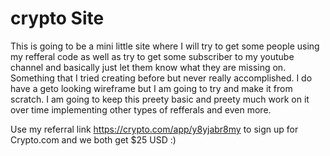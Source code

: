 # crypto Site

This is going to be a mini little site where I will try to get some people using my refferal code as well as try to get some subscriber to my youtube channel and basically just let them know what they are missing on. Something that I tried creating before but never really accomplished. I do have a geto looking wireframe but I am going to try and make it from scratch. I am going to keep this preety basic and preety much work on it over time implementing other types of refferals and even more.


Use my referral link https://crypto.com/app/y8yjabr8my to sign up for Crypto.com and we both get $25 USD :)
